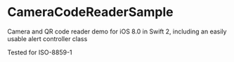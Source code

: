# CameraCodeReaderSample
Camera and QR code reader demo for iOS 8.0 in Swift 2, including an easily usable alert controller class

Tested for ISO-8859-1
